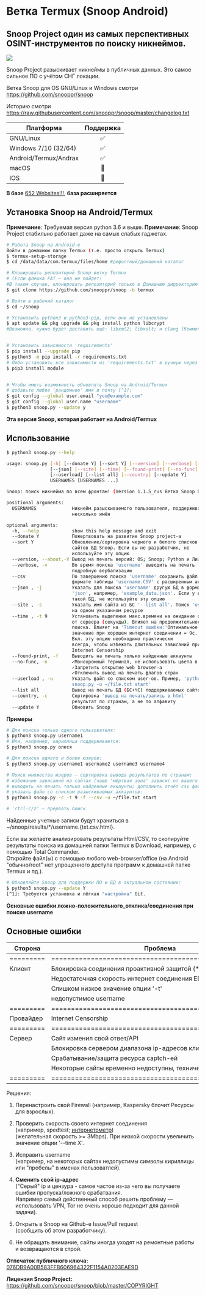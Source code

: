 Ветка Termux (Snoop Android)
===========================

## Snoop Project один из самых перспективных OSINT-инструментов по поиску никнеймов.

<img src="https://raw.githubusercontent.com/snooppr/snoop/termux/images/snoop.png" />

Snoop Project разыскивает никнеймы в публичных данных. Это самое сильное ПО с учётом СНГ локации.

Ветка Snoop для OS GNU/Linux и Windows смотри https://github.com/snooppr/snoop

Историю смотри
https://raw.githubusercontent.com/snooppr/snoop/master/changelog.txt

| Платформа             | Поддержка |
|-----------------------|:---------:|
| GNU/Linux             |     ✅    |
| Windows 7/10 (32/64)  |     ✅    |
| Android/Termux/Andrax |     ✅    |
| macOS                 |     🚫    |
| IOS                   |     🚫    |

**В базе** [652 Websites!!!](https://github.com/snooppr/snoop/blob/master/sites.md "database"), **база расширяется**

## Установка Snoop на Android/Termux

**Примечание**: Требуемая версия python 3.6 и выше.
**Примечание**: Snoop Project стабильно работает даже на самых слабых гаджетах.

```bash
# Работа Snoop на Android-е
Войти в домашнюю папку Termux (т.е. просто открыть Termux)
$ termux-setup-storage
$ cd /data/data/com.termux/files/home #дефолтный/домашний каталог

# Клонировать репозиторий Snoop ветку Termux
# (Если флешкa FAT — она не пойдет!
#В таком случае, клонировать репозиторий только в Домашнюю дирректорию Termux)
$ git clone https://github.com/snooppr/snoop -b termux

# Войти в рабочий каталог
$ cd ~/snoop

# Установить python3 и python3-pip, если они не установлены
$ apt update && pkg upgrade && pkg install python libcrypt
#Возможно, нужно будет доставить ещё: libxml2; libxslt; и clang [Комментарий юзера]


# Установить зависимости 'requirements'
$ pip install --upgrade pip
$ python3 -m pip install -r requirements.txt
# Либо установить все зависимости из 'requirements.txt' в ручную через
$ pip3 install module


# Чтобы иметь возможность обновлять Snoop на Android/Termux
# добавьте любое 'рандомное' имя и почту [^1]:
$ git config --global user.email "you@example.com"
$ git config --global user.name "username"
$ python3 snoop.py --update y
```
**Эта версия Snoop, которая работает на Android/Termux**

## Использование

```bash
$ python3 snoop.py --help

usage: snoop.py [-h] [--donate Y] [--sort Y] [--version] [--verbose] [--csv]
                [--json] [--site] [--time] [--found-print] [--no-func]
                [--userload] [--list all] [--country] [--update Y]
                USERNAMES [USERNAMES ...]

Snoop: поиск никнейма по всем фронтам! (Version 1.1.5_rus Ветка Snoop Desktop)

positional arguments:
  USERNAMES             Никнейм разыскиваемого пользователя, поддерживается
                        несколько имён

optional arguments:
  -h, --help            show this help message and exit
  --donate Y            Пожертвовать на развитие Snoop project-а
  --sort Y              Обновление/сортировка черного и белого списков (.json)
                        сайтов БД Snoop. Если вы не разработчик, не
                        используйте эту опцию
  --version, --about,-V Вывод на печать версий: OS; Snoop; Python и Лицензии
  --verbose, -v         Во время поиска 'username' выводить на печать
                        подробную вербализацию
  --csv                 По завершению поиска 'username' сохранить файл в
                        формате таблицы 'username.CSV' с расширенным анализом
  --json , -j           Указать для поиска 'username' другую БД в формате
                        'json', например, 'example_data.json'. Если у вас нет
                        такой БД, не используйте эту опцию
  --site , -s           Указать имя сайта из БС '--list all'. Поиск 'username'
                        на одном указанном ресурсе
  --time , -t 9         Установить выделение макс.времени на ожидание ответа
                        от сервера (секунды). Влияет на продолжительность
                        поиска. Влияет на 'Timeout ошибки:'Оптимальное
                        значение при хорошем интернет соединении = 9с.
                        Вкл. эту опцию необходимо практически
                        всегда, чтобы избежать длительных зависаний при
                        Internet Censorship
  --found-print, -f     Выводить на печать только найденные аккаунты
  --no-func, -n         ✓Монохромный терминал, не использовать цвета в url
                        ✓Запретить открытие web browser-а
                        ✓Отключить вывод на печать флагов стран
  --userload , -u       Указать файл со списком user-ов. Пример, 'python3
                        snoop.py -u ~/file.txt start'
  --list all            Вывод на печать БД (БС+ЧС) поддерживаемых сайтов
  --country, -c         Сортировка 'вывод на печать/запись в html'
                        результат по странам, а не по алфавиту
  --update Y            Обновить Snoop
```

**Примеры**
```bash
# Для поиска только одного пользователя:
$ python3 snoop.py username1
# Или, например, кириллица поддерживается:
$ python3 snoop.py олеся

# Для поиска одного и более юзеров:
$ python3 snoop.py username1 username2 username3 username4

# Поиск множества юзеров — сортировка вывода результатов по странам;
# избежание зависаний на сайтах (чаще 'мёртвая зона' зависит от вашего ip-адреса);
# выводить на печать только найденные аккаунты; дополнить отчёт csv файлом;
# указать файл со списком разыскиваемых аккаунтов:
$ python3 snoop.py -с -t 9 -f --csv -u ~/file.txt start

# 'ctrl-c/z' — прервать поиск
```

Найденные учетные записи будут храниться в ~/snoop/results/*/username.{txt.csv.html}.

Если вы желаете анализировать результаты Html/CSV, то скопируйте результаты поиска из домашней папки Termux в Download, например, с помощью Total Commander.  
Откройте файл(ы) с помощью любого web-browser/office (на Android "обычно/root" нет упрощенного доступа программ к домашней папке Termux и пд.).

```bash
# Обновляйте Snoop для поддержки ПО и БД в актуальном состоянии:
$ python3 snoop.py --update Y
[^1]: Требуется установка и лёгкая "настройка" Git.
```

**Основные ошибки ложно-положительного_отклика/соединения при поиске username**


## Основные ошибки
|  Сторона  |                         Проблема                        | Решение |
|-----------|-------------------------------------------------------- |:-------:|
| ========= | ======================================================= | ======= |
| Клиент    | Блокировка соединения проактивной защитой (*Kaspersky)  |    1    |
|           | Недостаточная скорость интернет соединения EDGE / 3G    |    2    |
|           | Слишком низкое значение опции '-t'                      |    2    |
|           | недопустимое username                                   |    3    |
| ========= | ======================================================= | ======= |
| Провайдер | Internet Censorship                                     |    4    |
| ========= | ======================================================= | ======= |
| Сервер    | Cайт изменил свой ответ/API                             |    5    |
|           | Блокировка сервером диапазона ip-адресов клиента        |    4    |
|           | Срабатывание/защита ресурса captch-ей                   |    4    |
|           | Некоторые сайты временно недоступны, технические работы |    6    |
| ========= | ======================================================= | ======= |

Решения:
1. Перенастроить свой Firewall (например, Kaspersky блочит Ресурсы для взрослых).

2. Проверить скорость своего интернет соединения  
(например, spedtest; [интернетометр](https://yandex.ru/internet/ "yandex"))  
(желательная скорость >= 3Mbps). При низкой скорости увеличить значение опции '--time X'.

3. Исправить username  
(например, на некоторых сайтах недопустимы символы кириллицы или "пробелы" в именах пользоватлей).

4. **Сменить свой ip-адрес**  
("Серый" ip и цензура - самое частое из-за чего вы получаете ошибки пропуска/ложного срабатвания.  
Например самый действенный способ решить проблему — использовать VPN, Tor не очень хорошо подходит для данной задачи).

5. Открыть в Snoop на Github-e Issue/Pull request  
(сообщить об этом разработчику).

6. Не обращать внимание, сайты иногда уходят на ремонтные работы и возвращаются в строй.

**Отпечаток публичного ключа:**	[076DB9A00B583FFB606964322F1154A0203EAE9D](https://raw.githubusercontent.com/snooppr/snoop/master/PublicKey.asc "pgp key")

**Лицензия Snoop Project:** https://github.com/snooppr/snoop/blob/master/COPYRIGHT
